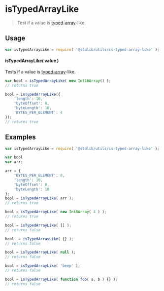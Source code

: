 # isTypedArrayLike

> Test if a value is [typed-array][typed-array]-like.


<section class="usage">

## Usage

``` javascript
var isTypedArrayLike = require( '@stdlib/utils/is-typed-array-like' );
```

#### isTypedArrayLike( value )

Tests if a value is [typed-array][typed-array]-like.

``` javascript
var bool = isTypedArrayLike( new Int16Array() );
// returns true

bool = isTypedArrayLike({
    'length': 10,
    'byteOffset': 0,
    'byteLength': 10,
    'BYTES_PER_ELEMENT': 4
});
// returns true
```

</section>

<!-- /.usage -->


<section class="examples">

## Examples

<!-- eslint-disable no-restricted-syntax, no-empty-function, no-unused-vars -->

``` javascript
var isTypedArrayLike = require( '@stdlib/utils/is-typed-array-like' );

var bool
var arr;

arr = {
    'BYTES_PER_ELEMENT': 8,
    'length': 10,
    'byteOffset': 0,
    'byteLength': 10
};
bool = isTypedArrayLike( arr );
// returns true

bool = isTypedArrayLike( new Int8Array( 4 ) );
// returns true

bool = isTypedArrayLike( [] );
// returns false

bool  = isTypedArrayLike( {} );
// returns false

bool = isTypedArrayLike( null );
// returns false

bool = isTypedArrayLike( 'beep' );
// returns false

bool = isTypedArrayLike( function foo( a, b ) {} );
// returns false
```

</section>

<!-- /.examples -->


<section class="links">

[typed-array]: https://developer.mozilla.org/en-US/docs/Web/JavaScript/Typed_arrays

</section>

<!-- /.links -->
